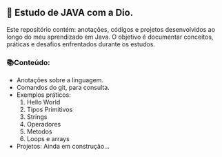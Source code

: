 ## 📌 Estudo de JAVA com a Dio.
Este repositório contém: anotações, códigos e projetos desenvolvidos ao longo do meu aprendizado em Java.
O objetivo é documentar conceitos, práticas e desafios enfrentados durante os estudos.

### 📚Conteúdo:
- Anotações sobre a linguagem.
- Comandos do git, para consulta.
- Exemplos práticos:
    1. Hello World
    2. Tipos Primitivos
    3. Strings
    4. Operadores
    5. Metodos
    6. Loops e arrays
- Projetos:
    Ainda em construção...